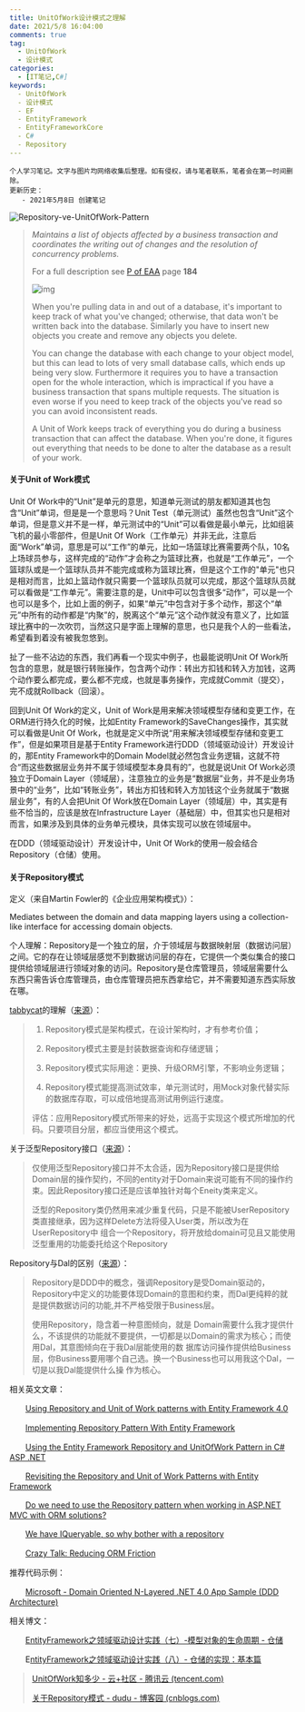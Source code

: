 ```yaml
---
title: UnitOfWork设计模式之理解
date: 2021/5/8 16:04:00
comments: true
tag: 
  - UnitOfWork
  - 设计模式
categories:
  - [IT笔记,C#]
keywords:
  - UnitOfWork
  - 设计模式
  - EF
  - EntityFramework
  - EntityFrameworkCore
  - C#
  - Repository
---
```


```
个人学习笔记。文字与图片均网络收集后整理。如有侵权，请与笔者联系，笔者会在第一时间删除。
更新历史：
   - 2021年5月8日 创建笔记
```

![Repository-ve-UnitOfWork-Pattern](https://oss.xknife.net/Repository-ve-UnitOfWork-Pattern.png)

> *Maintains a list of objects affected by a business transaction and coordinates the writing out of changes and the resolution of concurrency problems.*
>
> For a full description see [P of EAA](https://martinfowler.com/books/eaa.html) page **184**
>
> ![img](https://martinfowler.com/eaaCatalog/unitOfWorkInterface.gif)
>
> When you're pulling data in and out of a database, it's important to keep track of what you've changed; otherwise, that data won't be written back into the database. Similarly you have to insert new objects you create and remove any objects you delete.
>
> You can change the database with each change to your object model, but this can lead to lots of very small database calls, which ends up being very slow. Furthermore it requires you to have a transaction open for the whole interaction, which is impractical if you have a business transaction that spans multiple requests. The situation is even worse if you need to keep track of the objects you've read so you can avoid inconsistent reads.
>
> A Unit of Work keeps track of everything you do during a business transaction that can affect the database. When you're done, it figures out everything that needs to be done to alter the database as a result of your work.

#### 关于Unit of Work模式

Unit Of Work中的“Unit”是单元的意思，知道单元测试的朋友都知道其也包含“Unit”单词，但是是一个意思吗？Unit Test（单元测试）虽然也包含“Unit”这个单词，但是意义并不是一样，单元测试中的“Unit”可以看做是最小单元，比如组装飞机的最小零部件，但是Unit Of Work（工作单元）并非无此，注意后面“Work”单词，意思是可以“工作”的单元，比如一场篮球比赛需要两个队，10名上场球员参与，这样完成的“动作”才会称之为篮球比赛，也就是“工作单元”，一个篮球队或是一个篮球队员并不能完成或称为篮球比赛，但是这个工作的"单元"也只是相对而言，比如上篮动作就只需要一个篮球队员就可以完成，那这个篮球队员就可以看做是“工作单元”。需要注意的是，Unit中可以包含很多“动作”，可以是一个也可以是多个，比如上面的例子，如果“单元”中包含对于多个动作，那这个“单元”中所有的动作都是“内聚”的，脱离这个“单元”这个动作就没有意义了，比如篮球比赛中的一次吹罚，当然这只是字面上理解的意思，也只是我个人的一些看法，希望看到着没有被我忽悠到。

扯了一些不沾边的东西，我们再看一个现实中例子，也最能说明Unit Of Work所包含的意思，就是银行转账操作，包含两个动作：转出方扣钱和转入方加钱，这两个动作要么都完成，要么都不完成，也就是事务操作，完成就Commit（提交），完不成就Rollback（回滚）。

回到Unit Of Work的定义，Unit of Work是用来解决领域模型存储和变更工作，在ORM进行持久化的时候，比如Entity Framework的SaveChanges操作，其实就可以看做是Unit Of Work，也就是定义中所说“用来解决领域模型存储和变更工作”，但是如果项目是基于Entity Framework进行DDD（领域驱动设计）开发设计的，那Entity Framework中的Domain Model就必然包含业务逻辑，这就不符合“而这些数据层业务并不属于领域模型本身具有的”，也就是说Unit Of Work必须独立于Domain Layer（领域层），注意独立的业务是“数据层”业务，并不是业务场景中的“业务”，比如“转账业务”，转出方扣钱和转入方加钱这个业务就属于“数据层业务”，有的人会把Unit Of Work放在Domain Layer（领域层）中，其实是有些不恰当的，应该是放在Infrastructure Layer（基础层）中，但其实也只是相对而言，如果涉及到具体的业务单元模块，具体实现可以放在领域层中。

在DDD（领域驱动设计）开发设计中，Unit Of Work的使用一般会结合Repository（仓储）使用。

#### 关于Repository模式

定义（来自Martin Fowler的《企业应用架构模式》）：

Mediates between the domain and data mapping layers using a collection-like interface for accessing domain objects.

个人理解：Repository是一个独立的层，介于领域层与数据映射层（数据访问层）之间。它的存在让领域层感觉不到数据访问层的存在，它提供一个类似集合的接口提供给领域层进行领域对象的访问。Repository是仓库管理员，领域层需要什么东西只需告诉仓库管理员，由仓库管理员把东西拿给它，并不需要知道东西实际放在哪。

[tabbycat](http://www.cnblogs.com/tabbycat/)的理解（[来源](http://www.cnblogs.com/tabbycat/archive/2010/01/24/1655447.html)）：

> 1. Repository模式是架构模式，在设计架构时，才有参考价值；
>
> 2. Repository模式主要是封装数据查询和存储逻辑；
>
> 3. Repository模式实际用途：更换、升级ORM引擎，不影响业务逻辑；
>
> 4. Repository模式能提高测试效率，单元测试时，用Mock对象代替实际的数据库存取，可以成倍地提高测试用例运行速度。
>
> 评估：应用Repository模式所带来的好处，远高于实现这个模式所增加的代码。只要项目分层，都应当使用这个模式。

关于泛型Repository接口（[来源](http://www.cnblogs.com/carysun/archive/2009/03/20/Repository.html#1506339)）：

> 仅使用泛型Repository接口并不太合适，因为Repository接口是提供给Domain层的操作契约，不同的entity对于Domain来说可能有不同的操作约束。因此Repository接口还是应该单独针对每个Eneity类来定义。
>
> 泛型的Repository<T>类仍然用来减少重复代码，只是不能被UserRepository类直接继承，因为这样Delete方法将侵入User类，所以改为在UserRepository中 组合一个Repository<T>，将开放给domain可见且又能使用泛型重用的功能委托给这个Repository<T>

Repository与Dal的区别（[来源](http://www.cnblogs.com/carysun/archive/2009/03/20/Repository.html#1506362)）：

> Repository是DDD中的概念，强调Repository是受Domain驱动的，Repository中定义的功能要体现Domain的意图和约束，而Dal更纯粹的就是提供数据访问的功能,并不严格受限于Business层。
>
> 使用Repository，隐含着一种意图倾向，就是 Domain需要什么我才提供什么，不该提供的功能就不要提供，一切都是以Domain的需求为核心；而使用Dal，其意图倾向在于我Dal层能使用的数 据库访问操作提供给Business层，你Business要用哪个自己选。换一个Business也可以用我这个Dal，一切是以我Dal能提供什么操 作为核心。

相关英文文章：

　　[Using Repository and Unit of Work patterns with Entity Framework 4.0](http://blogs.msdn.com/b/adonet/archive/2009/06/16/using-repository-and-unit-of-work-patterns-with-entity-framework-4-0.aspx)

　　[Implementing Repository Pattern With Entity Framework](http://www.codeproject.com/KB/database/ImplRepositoryPatternEF.aspx)

　　[Using the Entity Framework Repository and UnitOfWork Pattern in C# ASP .NET](http://www.primaryobjects.com/CMS/Article122.aspx)

　　[Revisiting the Repository and Unit of Work Patterns with Entity Framework](http://blogs.microsoft.co.il/blogs/gilf/archive/2010/06/21/revisiting-the-repository-and-unit-of-work-patterns-with-entity-framework.aspx)

　　[Do we need to use the Repository pattern when working in ASP.NET MVC with ORM solutions?](http://stackoverflow.com/questions/4724345/do-we-need-to-use-the-repository-pattern-when-working-in-asp-net-mvc-with-orm-sol)

　　[We have IQueryable, so why bother with a repository](http://weblogs.asp.net/cibrax/archive/2011/05/05/we-have-iqueryable-so-why-bother-with-a-repository.aspx)

　　[Crazy Talk: Reducing ORM Friction](http://blog.wekeroad.com/blog/crazy-talk-reducing-orm-friction/)　　

推荐代码示例：

　　[Microsoft - Domain Oriented N-Layered .NET 4.0 App Sample (DDD Architecture)](http://microsoftnlayerapp.codeplex.com/)

相关博文：

　　[EntityFramework之领域驱动设计实践（七）-模型对象的生命周期 - 仓储](http://www.cnblogs.com/daxnet/archive/2010/07/07/1772638.html)

　　E[ntityFramework之领域驱动设计实践（八）- 仓储的实现：基本篇](http://www.cnblogs.com/daxnet/archive/2010/07/07/1772780.html)



> [UnitOfWork知多少 - 云+社区 - 腾讯云 (tencent.com)](https://cloud.tencent.com/developer/article/1505237)
>
> [关于Repository模式 - dudu - 博客园 (cnblogs.com)](https://www.cnblogs.com/dudu/archive/2011/05/25/repository_pattern.html)